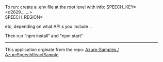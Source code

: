 

To run: create a .env file at the root level
with info:
SPEECH_KEY=<d2629.......>  
SPEECH_REGION=  
  
etc, depending on what API:s you include
.. 

Then run "npm install" and "npm start"

______________________________________________________________________________

This application orginate from the repo: [Azure-Samples
/
AzureSpeechReactSample](https://github.com/Azure-Samples/AzureSpeechReactSample)



